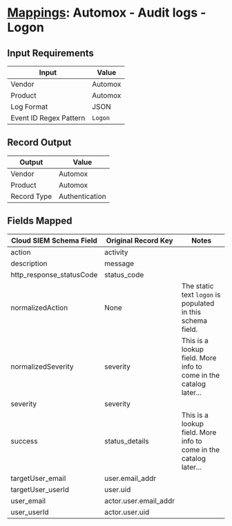 # [Mappings](README.md): Automox - Audit logs - Logon

## Input Requirements

|Input|Value|
|-----|-----|
|Vendor|Automox|
|Product|Automox|
|Log Format|JSON|
|Event ID Regex Pattern|`Logon`|

## Record Output

|Output|Value|
|------|-----|
|Vendor|Automox|
|Product|Automox|
|Record Type|Authentication|

## Fields Mapped

|Cloud SIEM Schema Field|Original Record Key|Notes|
|-----------------------|-------------------|-----|
|action|activity||
|description|message||
|http_response_statusCode|status_code||
|normalizedAction|None|The static text `logon` is populated in this schema field.|
|normalizedSeverity|severity|This is a lookup field. More info to come in the catalog later...|
|severity|severity||
|success|status_details|This is a lookup field. More info to come in the catalog later...|
|targetUser_email|user.email_addr||
|targetUser_userId|user.uid||
|user_email|actor.user.email_addr||
|user_userId|actor.user.uid||

